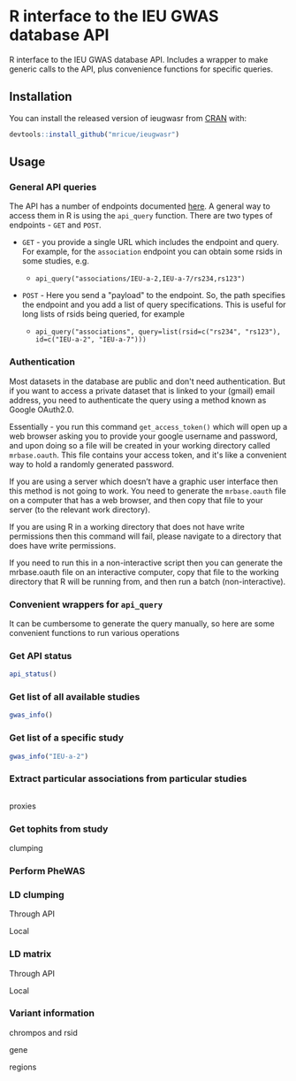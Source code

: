 # R interface to the IEU GWAS database API

<!-- badges: start -->
<!-- badges: end -->

R interface to the IEU GWAS database API. Includes a wrapper to make generic calls to the API, plus convenience functions for specific queries.

## Installation

You can install the released version of ieugwasr from [CRAN](https://CRAN.R-project.org) with:

``` r
devtools::install_github("mricue/ieugwasr")
```

## Usage

### General API queries

The API has a number of endpoints documented [here](http://ieu-db-interface.epi.bris.ac.uk:8082/docs/). A general way to access them in R is using the `api_query` function. There are two types of endpoints - `GET` and `POST`. 

- `GET` - you provide a single URL which includes the endpoint and query. For example, for the `association` endpoint you can obtain some rsids in some studies, e.g.
    + `api_query("associations/IEU-a-2,IEU-a-7/rs234,rs123")`

- `POST` - Here you send a "payload" to the endpoint. So, the path specifies the endpoint and you add a list of query specifications. This is useful for long lists of rsids being queried, for example
    + `api_query("associations", query=list(rsid=c("rs234", "rs123"), id=c("IEU-a-2", "IEU-a-7")))`

### Authentication

Most datasets in the database are public and don't need authentication. But if you want to access a private dataset that is linked to your (gmail) email address, you need to authenticate the query using a method known as Google OAuth2.0.

Essentially - you run this command `get_access_token()` which will open up a web browser asking you to provide your google username and password, and upon doing so a file will be created in your working directory called `mrbase.oauth`. This file contains your access token, and it's like a convenient way to hold a randomly generated password.

If you are using a server which doesn’t have a graphic user interface then this method is not going to work. You need to generate the `mrbase.oauth` file on a computer that has a web browser, and then copy that file to your server (to the relevant work directory).

If you are using R in a working directory that does not have write permissions then this command will fail, please navigate to a directory that does have write permissions.

If you need to run this in a non-interactive script then you can generate the mrbase.oauth file on an interactive computer, copy that file to the working directory that R will be running from, and then run a batch (non-interactive).


### Convenient wrappers for `api_query`

It can be cumbersome to generate the query manually, so here are some convenient functions to run various operations

### Get API status

```r
api_status()
```

### Get list of all available studies

```r
gwas_info()
```

### Get list of a specific study

```r
gwas_info("IEU-a-2")
```

### Extract particular associations from particular studies

```r

```

proxies

### Get tophits from study

clumping


### Perform PheWAS


### LD clumping

Through API

Local

### LD matrix

Through API

Local

### Variant information

chrompos and rsid

gene

regions

